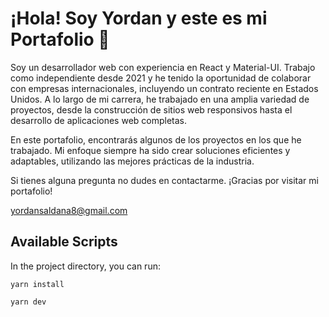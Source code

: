 # ¡Hola! Soy Yordan y este es mi Portafolio 👋

Soy un desarrollador web con experiencia en React y Material-UI. Trabajo como independiente desde 2021 y he tenido la oportunidad de colaborar con empresas internacionales, incluyendo un contrato reciente en Estados Unidos. A lo largo de mi carrera, he trabajado en una amplia variedad de proyectos, desde la construcción de sitios web responsivos hasta el desarrollo de aplicaciones web completas.

En este portafolio, encontrarás algunos de los proyectos en los que he trabajado. Mi enfoque siempre ha sido crear soluciones eficientes y adaptables, utilizando las mejores prácticas de la industria.

Si tienes alguna pregunta no dudes en contactarme. ¡Gracias por visitar mi portafolio!

yordansaldana8@gmail.com


## Available Scripts

In the project directory, you can run:

`yarn install`

`yarn dev`
